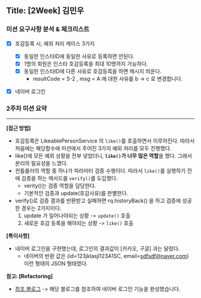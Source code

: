 ## Title: [2Week] 김민우

### 미션 요구사항 분석 & 체크리스트

* [x] 호감등록 시, 예외 처리 케이스 3가지
  * [x] 동일한 인스타ID에 동일한 사유로 등록하면 안된다.
  * [x] 1명의 회원은 인스타 호감등록을 최대 10명까지 가능하다.
  * [x] 동일한 인스타ID에 다른 사유로 호감등륵을 하면 메시지 띄운다.
    * resultCode = S-2 , msg = A 에 대한 사유를 b -> c 로 변경합니다.
* [x] 네이버 로그인


### 2주차 미션 요약

---

**[접근 방법]**
* 호감등록은 LikeablePersonService 의 `like()`를 호출하면서 이루어진다. 따라서 처음에는 해당함수에
미션에서 주어진 3가지 예외 처리를 모두 진행했다.
* like()에 모든 예외 상황을 전부 넣었더니, **`like()`가 너무 많은 역할**을 했다. 그래서 분리의 필요성을 느꼈다.
* 컨틀롤러의 역할 중 하나가 파라미터 검증 수행이다. 따라서 `like()`를 실행하기 전에 검증을 하는 메서드를 `verify()`를 도입했다.
  * verity()는 검증 역할을 담당한다. 
  * 기본적인 검증과 update(호감사유)를 판별한다.
* verify()로 검증 결과를 반환받고 실패하면 rq.historyBack() 을 하고 검증에 성공한 경우는 2가지이다.
  1. update 가 일어나야되는 상황 -> `update()` 호출
  2. 새로운 호감 등록을 해야되는 상황 -> `like()` 호출



**[특이사항]**
* 네이버 로그인을 구현했는데, 로그인의 결과값이 [카카오, 구글] 과는 달랐다.
  * 네이버의 반환 값은 {id=123jklasjl123A1SC, email=sdfsdf@naver.com} 이런 형태의 JSON 형태였다.

**참고: [Refactoring]**
* [참조 블로그](https://lotuus.tistory.com/80) -> 해당 블로그를 참조하여 네이버 로그인 기능을 완성했습니다.
